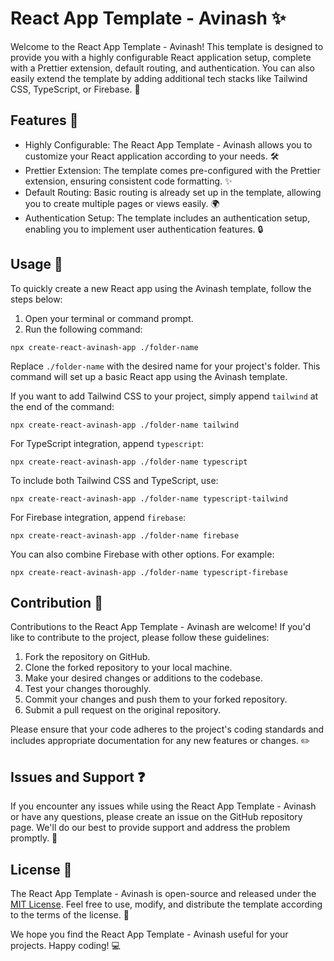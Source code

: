 # React App Template - Avinash ✨

Welcome to the React App Template - Avinash! This template is designed to provide you with a highly configurable React application setup, complete with a Prettier extension, default routing, and authentication. You can also easily extend the template by adding additional tech stacks like Tailwind CSS, TypeScript, or Firebase. 🚀

## Features 🎉

- Highly Configurable: The React App Template - Avinash allows you to customize your React application according to your needs. 🛠️
- Prettier Extension: The template comes pre-configured with the Prettier extension, ensuring consistent code formatting. ✨
- Default Routing: Basic routing is already set up in the template, allowing you to create multiple pages or views easily. 🌍
- Authentication Setup: The template includes an authentication setup, enabling you to implement user authentication features. 🔒

## Usage 🚀

To quickly create a new React app using the Avinash template, follow the steps below:

1. Open your terminal or command prompt.
2. Run the following command:

```shell
npx create-react-avinash-app ./folder-name
```

Replace `./folder-name` with the desired name for your project's folder. This command will set up a basic React app using the Avinash template.

If you want to add Tailwind CSS to your project, simply append `tailwind` at the end of the command:

```shell
npx create-react-avinash-app ./folder-name tailwind
```

For TypeScript integration, append `typescript`:

```shell
npx create-react-avinash-app ./folder-name typescript
```

To include both Tailwind CSS and TypeScript, use:

```shell
npx create-react-avinash-app ./folder-name typescript-tailwind
```

For Firebase integration, append `firebase`:

```shell
npx create-react-avinash-app ./folder-name firebase
```

You can also combine Firebase with other options. For example:

```shell
npx create-react-avinash-app ./folder-name typescript-firebase
```

## Contribution 🤝

Contributions to the React App Template - Avinash are welcome! If you'd like to contribute to the project, please follow these guidelines:

1. Fork the repository on GitHub.
2. Clone the forked repository to your local machine.
3. Make your desired changes or additions to the codebase.
4. Test your changes thoroughly.
5. Commit your changes and push them to your forked repository.
6. Submit a pull request on the original repository.

Please ensure that your code adheres to the project's coding standards and includes appropriate documentation for any new features or changes. ✏️

## Issues and Support ❓

If you encounter any issues while using the React App Template - Avinash or have any questions, please create an issue on the GitHub repository page. We'll do our best to provide support and address the problem promptly. 🤝

## License 📝

The React App Template - Avinash is open-source and released under the [MIT License](https://opensource.org/licenses/MIT). Feel free to use, modify, and distribute the template according to the terms of the license. 📜

We hope you find the React App Template - Avinash useful for your projects. Happy coding! 💻
